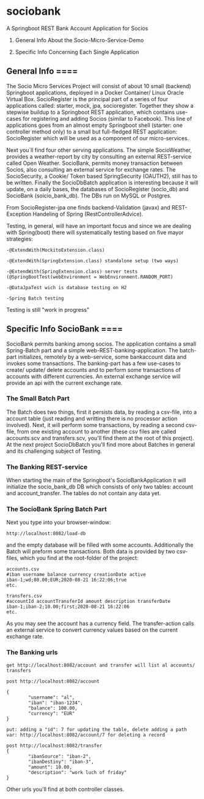 # sociobank
A Springboot REST Bank Account Application for Socios

1) General Info About the Socio-Micro-Service-Demo

2) Specific Info Concerning Each Single Application



## General Info ====

The Socio Micro Services Project will consist of about 10 small (backend) Springboot applications, deployed in a Docker Container/ Linux Oracle Virtual Box. SocioRegister is the principal part of a series of four applications called: starter, mock, jpa, socioregister. Together they show a stepwise buildup to a Springboot REST application, which contains use-cases for registering and adding Socios (similar to Facebook). This line of applications goes from an almost empty Springboot shell (starter: one controller method only) to a small but full-fledged REST application: SocioRegister which will be used as a component of our micro-services.

Next you`ll find four other serving applications. The simple SocioWeather, provides a weather-report by city by consulting an external REST-service called Open Weather. SocioBank, permits money transaction between Socios, also consulting an external service for exchange rates. The SocioSecurity, a Cookie/ Token based SpringSecurity (OAUTH2), still has to be written. Finally the SocioDbBatch application is interesting because it will update, on a daily bases, the databases of SocioRegister (socio_db) and SocioBank (soicio_bank_db). The DBs run on MySQL or Postgres.

From SocioRegister-jpa one finds backend-Validation (javax) and REST-Exception Handeling of Spring (RestControllerAdvice).

Testing, in general, will have an important focus and since we are dealing with Spring(boot) there will systematically testing based on five mayor strategies:

	-@ExtendWith(MockitoExtension.class)

	-@ExtendWith(SpringExtension.class) standalone setup (two ways)

	-@ExtendWith(SpringExtension.class) server tests (@SpringBootTest(webEnvironment = WebEnvironment.RANDOM_PORT)

	-@DataJpaTest wich is database testing on H2

	-Spring Batch testing

Testing is still "work in progress"



## Specific Info SocioBank ====

SocioBank permits banking among socios. The application contains a small Spring-Batch part and a simple web-REST-banking-application. The batch-part initializes, remotely by a web-service, some bankaccount data and invokes some transactions. The banking-part has a few use-cases to create/ update/ delete accounts and to perform some transactions of accounts with different currencies. An external exchange service will provide an api with the current exchange rate.

### The Small Batch Part

The Batch does two things, first it persists data, by reading a csv-file, into a account table (just reading and writting there is no processor action involved). Next, it will perform some transactions, by reading a second csv-file, from one existing account to another (these csv files are called accounts.scv and transfers.scv, you'll find them at the root of this project). At the next project SocioDbBatch you'll find more about Batches in general and its challenging subject of Testing.


### The Banking REST-service

When starting the main of the Springboot's SocioBankApplication it will initialize the socio_bank_db DB which consists of only two tables: account and account_transfer. The tables do not contain any data yet.

### The SocioBank Spring Batch Part

Next you type into your browser-window:

	http://localhost:8082/load-db

and the empty database will be filled with some accounts. Additionally the Batch will preform some transactions. Both data is provided by two csv-files, which you find at the root-folder of the project:

	accounts.csv
	#iban username balance currency creationDate active
	iban-1;wd;80.00;EUR;2020-08-21 16:22:06;true
	etc.
	
	transfers.csv
	#accountId accountTransferId amount description transferDate
	iban-1;iban-2;10.00;first;2020-08-21 16:22:06
	etc.
	
As you may see the account has a currency field. The transfer-action calls an external service to convert currency values based on the current exchange rate.

### The Banking urls

	get http://localhost:8082/account and transfer will list al accounts/ transfers
	
	post http://localhost:8082/account
	
	{
        	"username": "al",
        	"iban": "iban-1234",
        	"balance": 100.00,
        	"currency": "EUR"
	}
	
	put: adding a "id": 7 for updating the table, delete adding a path var: http://localhost:8082/account/7 for deleting a record
	
	post http://localhost:8082/transfer
	{
        	"ibanSource": "iban-2",
        	"ibanDestiny": "iban-3",
        	"amount": 10.00,
        	"description": "work luch of friday"
	}
Other urls you'll find at both controller classes.
	
